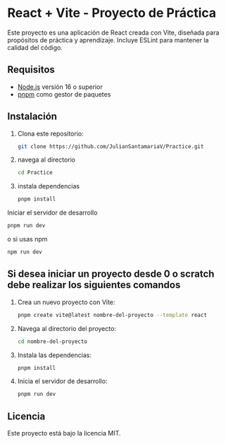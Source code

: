 # React + Vite - Proyecto de Práctica

Este proyecto es una aplicación de React creada con Vite, diseñada para propósitos de práctica y aprendizaje. Incluye ESLint para mantener la calidad del código.

## Requisitos

- [Node.js](https://nodejs.org/) versión 16 o superior
- [pnpm](https://pnpm.io/) como gestor de paquetes

## Instalación

1. Clona este repositorio:

   ```bash
   git clone https://github.com/JulianSantamariaV/Practice.git

2. navega al directorio

   ```bash
   cd Practice
   ```

3. instala dependencias

   ```bash
   pnpm install
    ```

Iniciar el servidor de desarrollo

```bash
pnpm run dev
 ```

o si usas npm

 ```bash
npm run dev
 ```

## Si desea iniciar un proyecto desde 0 o scratch debe realizar los siguientes comandos

1. Crea un nuevo proyecto con Vite:

   ```bash
   pnpm create vite@latest nombre-del-proyecto --template react
   ```

2. Navega al directorio del proyecto:

   ```bash
   cd nombre-del-proyecto
   ```

3. Instala las dependencias:

   ```bash
   pnpm install
   ```

4. Inicia el servidor de desarrollo:

   ```bash
   pnpm run dev
   ```

## Licencia

Este proyecto está bajo la licencia MIT.



